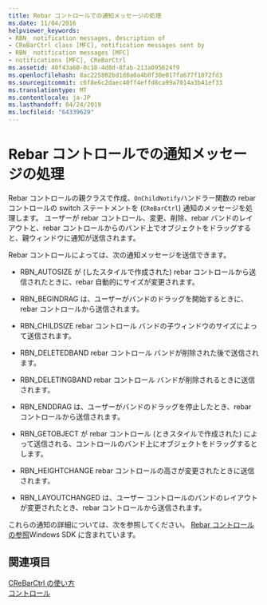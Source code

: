 ```yaml
---
title: Rebar コントロールでの通知メッセージの処理
ms.date: 11/04/2016
helpviewer_keywords:
- RBN_ notification messages, description of
- CReBarCtrl class [MFC], notification messages sent by
- RBN_ notification messages [MFC]
- notifications [MFC], CReBarCtrl
ms.assetid: 40f43a60-0c18-4d8d-8fab-213a095624f9
ms.openlocfilehash: 8ac225802bd1d0a0a4b0f30e017fa677f1072fd3
ms.sourcegitcommit: c6f8e6c2daec40ff4effd8ca99a7014a3b41ef33
ms.translationtype: MT
ms.contentlocale: ja-JP
ms.lasthandoff: 04/24/2019
ms.locfileid: "64339629"
---
```

# <a name="processing-notification-messages-in-a-rebar-control"></a>Rebar コントロールでの通知メッセージの処理

Rebar コントロールの親クラスで作成、`OnChildNotify`ハンドラー関数の rebar コントロールの switch ステートメントを (`CReBarCtrl`) 通知のメッセージを処理します。 ユーザーが rebar コントロール、変更、削除、rebar バンドのレイアウトと、rebar コントロールからのバンド上でオブジェクトをドラッグすると、親ウィンドウに通知が送信されます。

Rebar コントロールによっては、次の通知メッセージを送信できます。

- RBN_AUTOSIZE が (したスタイルで作成された) rebar コントロールから送信されたときに、rebar 自動的にサイズが変更されます。

- RBN_BEGINDRAG は、ユーザーがバンドのドラッグを開始するときに、rebar コントロールから送信されます。

- RBN_CHILDSIZE rebar コントロール バンドの子ウィンドウのサイズによって送信されます。

- RBN_DELETEDBAND rebar コントロール バンドが削除された後で送信されます。

- RBN_DELETINGBAND rebar コントロール バンドが削除されるときに送信されます。

- RBN_ENDDRAG は、ユーザーがバンドのドラッグを停止したとき、rebar コントロールから送信されます。

- RBN_GETOBJECT が rebar コントロール (ときスタイルで作成された) によって送信される、コントロールのバンド上にオブジェクトをドラッグするとします。

- RBN_HEIGHTCHANGE rebar コントロールの高さが変更されたときに送信されます。

- RBN_LAYOUTCHANGED は、ユーザー コントロールのバンドのレイアウトが変更されたとき、rebar コントロールから送信されます。

これらの通知の詳細については、次を参照してください。 [Rebar コントロールの参照](/windows/desktop/controls/rebar-control-reference)Windows SDK に含まれています。

## <a name="see-also"></a>関連項目

[CReBarCtrl の使い方](../mfc/using-crebarctrl.md)<br/>
[コントロール](../mfc/controls-mfc.md)
